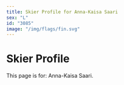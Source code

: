 ```yaml
---
title: Skier Profile for Anna-Kaisa Saari
sex: "L"
id: "3085"
image: "/img/flags/fin.svg" 
---
```


# Skier Profile

This page is for: Anna-Kaisa Saari.
    